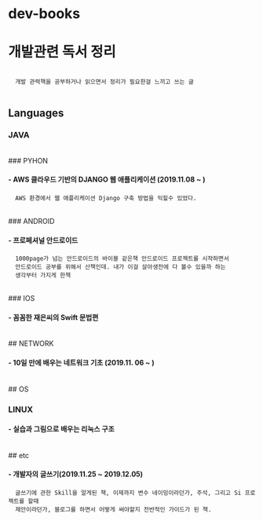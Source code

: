 # dev-books

# 개발관련 독서 정리

  ```
    
    개발 관력책을 공부하거나 읽으면서 정리가 필요한걸 느끼고 쓰는 글
    
  ```

## Languages

### JAVA

<br>
### PYHON

#### - AWS 클라우드 기반의 DJANGO 웹 애플리케이션 (2019.11.08 ~ )
```
  AWS 환경에서 웹 애플리케이션 Django 구축 방법을 익힐수 있었다.
```
<br>
### ANDROID

#### - 프로페셔널 안드로이드
```
  1000page가 넘는 안드로이드의 바이블 같은책 안드로이드 프로젝트를 시작하면서
  안드로이드 공부를 위해서 산책인데. 내가 이걸 살아생전에 다 볼수 있을까 하는 
  생각부터 가지게 한책
```
<br>
### IOS

#### - 꼼꼼한 재은씨의 Swift 문법편


<br>
## NETWORK

#### - 10일 만에 배우는 네트워크 기초 (2019.11. 06 ~ )

<br>
## OS

### LINUX

#### - 실습과 그림으로 배우는 리눅스 구조

<br>
## etc

#### - 개발자의 글쓰기(2019.11.25 ~ 2019.12.05)
```
  글쓰기에 관한 Skill을 알게된 책, 이제까지 변수 네이밍이라던가, 주석, 그리고 Si 프로젝트를 할때
  제안이라던가, 블로그를 하면서 어떻게 써야할지 전반적인 가이드가 된 책.
```


